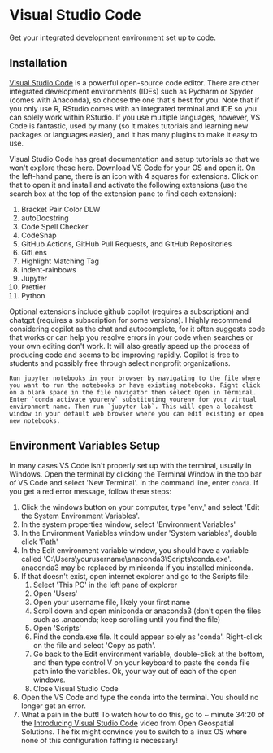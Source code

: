 # Visual Studio Code

Get your integrated development environment set up to code.

## Installation

[Visual Studio Code](https://code.visualstudio.com/) is a powerful open-source code editor. There are other integrated development environments (IDEs) such as Pycharm or Spyder (comes with Anaconda), so choose the one that's best for you. Note that if you only use R, RStudio comes with an integrated terminal and IDE so you can solely work within RStudio. If you use multiple languages, however, VS Code is fantastic, used by many (so it makes tutorials and learning new packages or languages easier), and it has many plugins to make it easy to use.

Visual Studio Code has great documentation and setup tutorials so that we won't explore those here. Download VS Code for your OS and open it. On the left-hand pane, there is an icon with 4 squares for extensions. Click on that to open it and install and activate the following extensions (use the search box at the top of the extension pane to find each extension):

1. Bracket Pair Color DLW
2. autoDocstring
3. Code Spell Checker
4. CodeSnap
5. GitHub Actions, GitHub Pull Requests, and GitHub Repositories
6. GitLens
7. Highlight Matching Tag
8. indent-rainbows
9. Jupyter
10. Prettier
11. Python

Optional extensions include github copilot (requires a subscription) and chatgpt (requires a subscription for some versions). I highly recommend considering copilot as the chat and autocomplete, for it often suggests code that works or can help you resolve errors in your code when searches or your own editing don't work. It will also greatly speed up the process of producing code and seems to be improving rapidly. Copilot is free to students and possibly free through select nonprofit organizations.

```{tip}
Run jupyter notebooks in your browser by navigating to the file where you want to run the notebooks or have existing notebooks. Right click on a blank space in the file navigator then select Open in Terminal. Enter `conda activate yourenv` substituting yourenv for your virtual environment name. Then run `jupyter lab`. This will open a locahost window in your default web browser where you can edit existing or open new notebooks.
```

## Environment Variables Setup

In many cases VS Code isn't properly set up with the terminal, usually in Windows. Open the terminal by clicking the Terminal Window in the top bar of VS Code and select 'New Terminal'. In the command line, enter `conda`. If you get a red error message, follow these steps:

1. Click the windows button on your computer, type 'env,' and select 'Edit the System Environment Variables'.
2. In the system properties window, select 'Environment Variables'
3. In the Environment Variables window under 'System variables', double click 'Path'
4. In the Edit environment variable window, you should have a variable called 'C:\Users\yourusername\anaconda3\Scripts\conda.exe'. anaconda3 may be replaced by miniconda if you installed miniconda.
5. If that doesn't exist, open internet explorer and go to the Scripts file:
   1. Select 'This PC' in the left pane of explorer
   2. Open 'Users'
   3. Open your username file, likely your first name
   4. Scroll down and open miniconda or anaconda3 (don't open the files such as .anaconda; keep scrolling until you find the file)
   5. Open 'Scripts'
   6. Find the conda.exe file. It could appear solely as 'conda'. Right-click on the file and select 'Copy as path'.
   7. Go back to the Edit environment variable, double-click at the bottom, and then type control V on your keyboard to paste the conda file path into the variables. Ok, your way out of each of the open windows.
   8. Close Visual Studio Code
6. Open the VS Code and type the conda into the terminal. You should no longer get an error.
7. What a pain in the butt! To watch how to do this, go to ~ minute 34:20 of the [Introducing Visual Studio Code](https://www.youtube.com/watch?v=MDtlHMQi7uk&t=2264s) video from Open Geospatial Solutions. The fix might convince you to switch to a linux OS where none of this configuration faffing is necessary!
